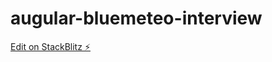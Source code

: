 # augular-bluemeteo-interview

[Edit on StackBlitz ⚡️](https://stackblitz.com/edit/angular-ivy-gpu4g1)
